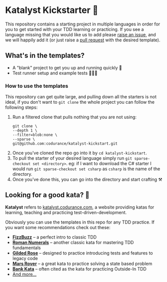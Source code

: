 # Katalyst Kickstarter 🚀

This repository contains a starting project in multiple languages in order for you to get started with your TDD learning
or practicing. If you see a language missing that you would like us to add
please [raise an issue](https://github.com/codurance/katalyst-kickstart/issues), and we will happily add it (or just
raise a [pull request](https://github.com/codurance/katalyst-kickstart/pulls) with the desired template).

## What's in the templates?

- A "blank" project to get you up and running quickly 💨
- Test runner setup and example tests 👩🏽‍💻

### How to use the templates

This repository can get quite large, and pulling down all the starters is not ideal, if you don't want to `git clone`
the whole project you can follow the following steps:

1. Run a filtered clone that pulls nothing that you are not using:
    ```
   git clone \
    --depth 1 \
    --filter=blob:none \
    --sparse \
    git@github.com:codurance/katalyst-kickstart.git
   ```
2. Once you've cloned the repo go into it by `cd katalyst-kickstart`.
3. To pull the starter of your desired language simply run `git sparse-checkout set <directory>`. eg: if I want to
   download the C# starter I would run `git sparse-checkout set csharp` as `csharp` is the name of the directory.
4. Once you've done this, you can go into the directory and start crafting ⚒️

## Looking for a good kata? 🥋

**Katalyst** refers to [katalyst.codurance.com](https://katalyst.codurance.com/), a website providing katas for
learning, teaching and practicing test-driven-development.

Obviously you can use the templates in this repo for any TDD practice. If you want some recommendations check out these:

- [**FizzBuzz**](https://katalyst.codurance.com/fizzbuzz) – a perfect intro to classic TDD
- [**Roman Numerals**](https://katalyst.codurance.com/roman-numerals) – another classic kata for mastering TDD
  fundamentals
- [**Gilded Rose**](https://katalyst.codurance.com/gilded-rose) – designed to practice introducing tests and features to
  legacy code
- [**Mars Rover**](https://katalyst.codurance.com/mars-rover) – a great kata to practice solving a state based problem
- [**Bank Kata**](https://katalyst.codurance.com/bank) – often cited as the kata for practicing Outside-In TDD
- [And more...](https://katalyst.codurance.com/browse) 
